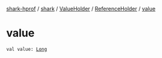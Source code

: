 [shark-hprof](../../../index.md) / [shark](../../index.md) / [ValueHolder](../index.md) / [ReferenceHolder](index.md) / [value](./value.md)

# value

`val value: `[`Long`](https://kotlinlang.org/api/latest/jvm/stdlib/kotlin/-long/index.html)